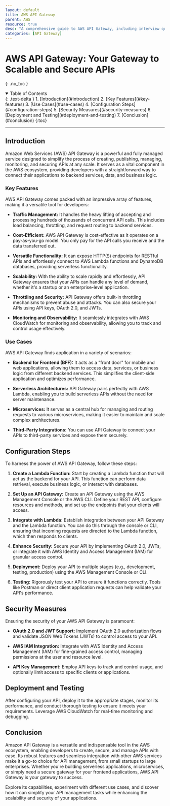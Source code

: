 ```yaml
---
layout: default
title: AWS API Gateway
parent: AWS
resource: true
desc: "A comprehensive guide to AWS API Gateway, including interview questions and answers."
categories: [API Gateway]
---
```


# AWS API Gateway: Your Gateway to Scalable and Secure APIs
{: .no_toc }

<details open markdown="block">
  <summary>
    Table of Contents
  </summary>
  {: .text-delta }
1. [Introduction](#introduction)
2. [Key Features](#key-features)
3. [Use Cases](#use-cases)
4. [Configuration Steps](#configuration-steps)
5. [Security Measures](#security-measures)
6. [Deployment and Testing](#deployment-and-testing)
7. [Conclusion](#conclusion)
{:toc}
</details>

---

## Introduction

Amazon Web Services (AWS) API Gateway is a powerful and fully managed service designed to simplify the process of creating, publishing, managing, monitoring, and securing APIs at any scale. It serves as a vital component in the AWS ecosystem, providing developers with a straightforward way to connect their applications to backend services, data, and business logic.

### Key Features

AWS API Gateway comes packed with an impressive array of features, making it a versatile tool for developers:

- **Traffic Management:** It handles the heavy lifting of accepting and processing hundreds of thousands of concurrent API calls. This includes load balancing, throttling, and request routing to backend services.

- **Cost-Efficient:** AWS API Gateway is cost-effective as it operates on a pay-as-you-go model. You only pay for the API calls you receive and the data transferred out.

- **Versatile Functionality:** It can expose HTTP(S) endpoints for RESTful APIs and effortlessly connect to AWS Lambda functions and DynamoDB databases, providing serverless functionality.

- **Scalability:** With the ability to scale rapidly and effortlessly, API Gateway ensures that your APIs can handle any level of demand, whether it's a startup or an enterprise-level application.

- **Throttling and Security:** API Gateway offers built-in throttling mechanisms to prevent abuse and attacks. You can also secure your APIs using API keys, OAuth 2.0, and JWTs.

- **Monitoring and Observability:** It seamlessly integrates with AWS CloudWatch for monitoring and observability, allowing you to track and control usage effectively.

### Use Cases

AWS API Gateway finds application in a variety of scenarios:

- **Backend for Frontend (BFF):** It acts as a "front door" for mobile and web applications, allowing them to access data, services, or business logic from different backend services. This simplifies the client-side application and optimizes performance.

- **Serverless Architectures:** API Gateway pairs perfectly with AWS Lambda, enabling you to build serverless APIs without the need for server maintenance.

- **Microservices:** It serves as a central hub for managing and routing requests to various microservices, making it easier to maintain and scale complex architectures.

- **Third-Party Integrations:** You can use API Gateway to connect your APIs to third-party services and expose them securely.

## Configuration Steps

To harness the power of AWS API Gateway, follow these steps:

1. **Create a Lambda Function:** Start by creating a Lambda function that will act as the backend for your API. This function can perform data retrieval, execute business logic, or interact with databases.

2. **Set Up an API Gateway:** Create an API Gateway using the AWS Management Console or the AWS CLI. Define your REST API, configure resources and methods, and set up the endpoints that your clients will access.

3. **Integrate with Lambda:** Establish integration between your API Gateway and the Lambda function. You can do this through the console or CLI, ensuring that incoming requests are directed to the Lambda function, which then responds to clients.

4. **Enhance Security:** Secure your API by implementing OAuth 2.0, JWTs, or integrate it with AWS Identity and Access Management (IAM) for granular access control.

5. **Deployment:** Deploy your API to multiple stages (e.g., development, testing, production) using the AWS Management Console or CLI.

6. **Testing:** Rigorously test your API to ensure it functions correctly. Tools like Postman or direct client application requests can help validate your API's performance.

## Security Measures

Ensuring the security of your AWS API Gateway is paramount:

- **OAuth 2.0 and JWT Support:** Implement OAuth 2.0 authorization flows and validate JSON Web Tokens (JWTs) to control access to your API.

- **AWS IAM Integration:** Integrate with AWS Identity and Access Management (IAM) for fine-grained access control, managing permissions at the user and resource level.

- **API Key Management:** Employ API keys to track and control usage, and optionally limit access to specific clients or applications.

## Deployment and Testing

After configuring your API, deploy it to the appropriate stages, monitor its performance, and conduct thorough testing to ensure it meets your requirements. Leverage AWS CloudWatch for real-time monitoring and debugging.

## Conclusion

Amazon API Gateway is a versatile and indispensable tool in the AWS ecosystem, enabling developers to create, secure, and manage APIs with ease. Its robust features and seamless integration with other AWS services make it a go-to choice for API management, from small startups to large enterprises. Whether you're building serverless applications, microservices, or simply need a secure gateway for your frontend applications, AWS API Gateway is your gateway to success.

Explore its capabilities, experiment with different use cases, and discover how it can simplify your API management tasks while enhancing the scalability and security of your applications.
